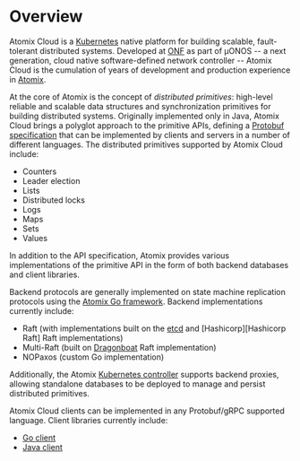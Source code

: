 # Overview

Atomix Cloud is a [Kubernetes] native platform for building scalable, fault-tolerant distributed systems.
Developed at [ONF] as part of µONOS -- a next generation, cloud native software-defined network controller --
Atomix Cloud is the cumulation of years of development and production experience in [Atomix].

At the core of Atomix is the concept of _distributed primitives_: high-level reliable and scalable data 
structures and synchronization primitives for building distributed systems. Originally implemented only
in Java, Atomix Cloud brings a polyglot approach to the primitive APIs, defining a [Protobuf specification][API]
that can be implemented by clients and servers in a number of different languages. The distributed primitives
supported by Atomix Cloud include:

* Counters
* Leader election
* Lists
* Distributed locks
* Logs
* Maps
* Sets
* Values

In addition to the API specification, Atomix provides various implementations of the primitive API in 
the form of both backend databases and client libraries.

Backend protocols are generally implemented on state machine replication protocols using the
[Atomix Go framework](/go-framework). Backend implementations currently include:
* Raft (with implementations built on the [etcd][etcd Raft] and [Hashicorp][Hashicorp Raft] Raft implementations)
* Multi-Raft (built on [Dragonboat] Raft implementation)
* NOPaxos (custom Go implementation)

Additionally, the Atomix [Kubernetes controller][controller] supports backend proxies, allowing standalone
databases to be deployed to manage and persist distributed primitives.

Atomix Cloud clients can be implemented in any Protobuf/gRPC supported language. Client libraries
currently include:
* [Go client](/go-client)
* [Java client](/java-client)

[ONF]: https://opennetworking.org
[ONOS]: https://onosproject.org
[Atomix]: https://github.com/atomix/atomix
[Consul Raft]: https://github.com/hashicorp/raft
[Dragonboat]: https://github.com/lni/dragonboat
[etcd Raft]: https://github.com/etcd-io/etcd
[Kubernetes]: https://kubernetes.io
[Protobuf]: https://developers.google.com/protocol-buffers
[gRPC]: https://grpc.io
[API]: /api
[controller]: /controller
